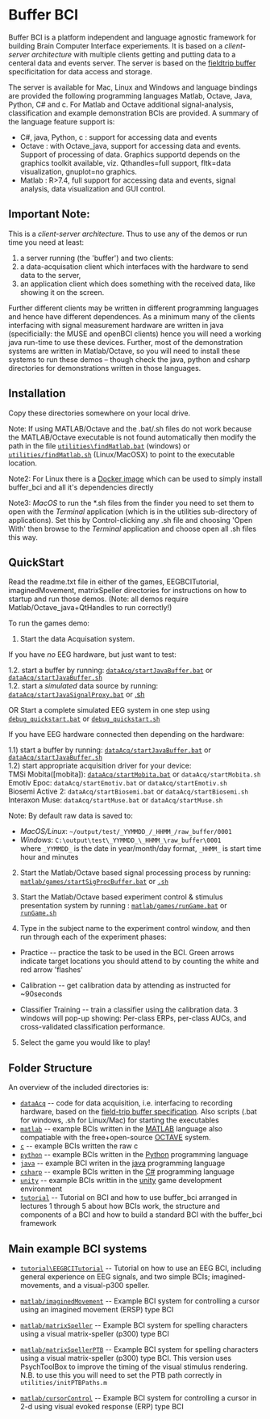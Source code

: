 # Buffer BCI

Buffer BCI is a platform independent and language agnostic framework
for building Brain Computer Interface experiements.  It is based on a
*client-server architecture* with multiple clients getting and putting
data to a centeral data and events server.  The server is based on the
[fieldtrip buffer](http://fieldtrip.fcdonders.nl/development/realtime)
specificitation for data access and storage. 

The server is available for Mac, Linux and Windows and language
bindings are provided the following programming languages Matlab,
Octave, Java, Python, C\# and c.  For Matlab and Octave additional
signal-analysis, classification and example demonstration BCIs are
provided.  A summary of the language feature support is:
* C#, java, Python, c : support for accessing data and events
* Octave : with Octave_java, support for accessing data and events. Support of processing of data.  Graphics supportd depends on the graphics toolkit available, viz. Qthandles=full support, fltk=data visualization, gnuplot=no graphics.
* Matlab : R>7.4, full support for accessing data and events, signal analysis, data visualization and GUI control.

## Important Note:

This is a *client-server architecture*.  Thus to use any of the demos or run time you need at least:
1) a server running (the 'buffer') and two clients: 
2) a data-acquisation client which interfaces with the hardware to send data to the server, 
3) an application client which does something with the received data, like showing it on the screen.

Further different clients may be written in different programming languages and hence have different dependences.  As a minimum many of the clients interfacing with signal measurement hardware are written in java (specificially: the MUSE and openBCI clients) hence you will need a working java run-time to use these devices.  Further, most of the demonstration systems are written in Matlab/Octave, so you will need to install these systems to run these demos – though check the java, python and csharp directories for demonstrations written in those languages.

## Installation

Copy these directories somewhere on your local drive.

Note: If using MATLAB/Octave and the .bat/.sh files do not work because the MATLAB/Octave executable is not found automatically then modify the path in the file [`utilities\findMatlab.bat`](utilities\findMatlab.bat) (windows) or [`utilities/findMatlab.sh`](utilities\findMatlab.sh) (Linux/MacOSX) to point to the executable location.

Note2: For Linux there is a [Docker image]( https://github.com/dokterbob/docker-bci) which can be used to simply install buffer_bci and all it's dependencies directly 

Note3: *MacOS* to run the *.sh files from the finder you need to set them to open with the *Terminal* application (which is in the utilities sub-directory of applications).  Set this by Control-clicking any .sh file and choosing 'Open With' then browse to the *Terminal* application and choose open all .sh files this way.

## QuickStart

Read the readme.txt file in either of the games, EEGBCITutorial, imaginedMovement, matrixSpeller directories for instructions on how to startup and run
those demos.  (Note: all demos require Matlab/Octave_java+QtHandles to
run correctly!)

To run the games demo:

1. Start the data Acquisation system.

 If you have *no* EEG hardware, but just want to test:

  1.2. start a buffer by running: [`dataAcq/startJavaBuffer.bat`](dataAcq/startJavaBuffer.bat) or [`dataAcq/startJavaBuffer.sh`](dataAcq/startJavaBuffer.sh)  
  1.2. start a *simulated* data source by running: [`dataAcq/startJavaSignalProxy.bat`](dataAcq\startJavaSignalProxy.bat) or [.sh](dataAcq/startJavaSignalProxy.sh)

OR
  Start a complete simulated EEG system in one step using [`debug_quickstart.bat`](debug_quickstart.bat) or [`debug_quickstart.sh`](debug_quickstart.sh)

 If you have EEG hardware connected then depending on the hardware:

  1.1) start a buffer by running: [`dataAcq/startJavaBuffer.bat`](dataAcq/startJavaBuffer.bat) or [`dataAcq/startJavaBuffer.sh`](dataAcq/startJavaBuffer.bat)  
  1.2) start appropriate acquisition driver for your device:  
  		 TMSi Mobita([mobita]):       [`dataAcq/startMobita.bat`](dataAcq\startMobita.bat)  or  `dataAcq/startMobita.sh`  
       Emotiv Epoc:        `dataAcq/startEmotiv.bat`  or  `dataAcq/startEmotiv.sh`  
       Biosemi Active 2:   `dataAcq/startBiosemi.bat` or  `dataAcq/startBiosemi.sh`  
		 Interaxon Muse:     `dataAcq/startMuse.bat`    or  `dataAcq/startMuse.sh`  

Note: By default raw data is saved to:  
*  *MacOS/Linux*: `~/output/test/_YYMMDD_/_HHMM_/raw_buffer/0001`  
*  *Windows*: `C:\output\test\_YYMMDD_\_HHMM_\raw_buffer\0001`  
   where `_YYMMDD_` is the date in year/month/day format, `_HHMM_` is start time hour and minutes

2. Start the Matlab/Octave based signal processing process by running: [`matlab/games/startSigProcBuffer.bat`](matlab\games\startSigProcBuffer.bat) or [`.sh`](matlab\games\startSigProcBuffer.sh)

3. Start the Matlab/Octave based experiment control & stimulus presentation system by running : [`matlab/games/runGame.bat`](matlab\games\runGame.bat) or [`runGame.sh`](matlab/games/runGame.sh)

4. Type in the subject name to the experiment control window, and then run through each of the experiment phases: 

  * Practice -- practice the task to be used in the BCI.  Green arrows indicate target locations you should attend to by counting the white and red arrow 'flashes'

  * Calibration -- get calibration data by attending as instructed for ~90seconds

  * Classifier Training -- train a classifier using the calibration data.  3 windows will pop-up showing: Per-class ERPs, per-class AUCs, and cross-validated classification performance.

5. Select the game you would like to play!

## Folder Structure

An overview of the included directories is:
*  [`dataAcq`](dataAcq) -- code for data acquisition, i.e. interfacing to recording hardware, based on the [field-trip buffer specification](http://fieldtrip.fcdonders.nl/development/realtime).
				 Also scripts (.bat for windows, .sh for Linux/Mac) for starting the executables
*  [`matlab`](matlab)  -- example BCIs written in the [MATLAB](http://www.mathworks.com) language also compatiable with the free+open-source [OCTAVE](http://www.gnu.org/software/octave) system.
*  [`c`](c) -- example BCIs written the raw c
*  [`python`](python) -- example BCIs written in the [Python](http://www.python.org) programming language
*  [`java`](java) -- example BCI writen in the [java](http://www.oracle.com/java) programming language
*  [`csharp`](csharp) -- example BCIs written in the [C#](https://msdn.microsoft.com/en-us/library/67ef8sbd.aspx) programming language
*  [`unity`](unity) -- example BCIs writtin in the [unity](http://unity3d.com) game development environment
*  [`tutorial`](tutorial) -- Tutorial on BCI and how to use buffer_bci arranged in lectures 1 through 5 about how BCIs work, the structure and components of a BCI and how to build a standard BCI with the buffer_bci framework

## Main example BCI systems

* [`tutorial\EEGBCITutorial`](tutorial\EEGBCITutorial) -- Tutorial on how to use an EEG BCI, including general experience on EEG signals, and two simple BCIs; imagined-movements, and a visual-p300 speller.
				 
*  [`matlab/imaginedMovement`](matlab/imaginedMovement) -- Example BCI system for controlling a cursor using an imagined movement (ERSP) type BCI

*  [`matlab/matrixSpeller`](matlab/matrixSpeller) -- Example BCI system for spelling characters using a visual matrix-speller (p300) type BCI

*  [`matlab/matrixSpellerPTB`](matlab/matrixSpellerPTB) -- Example BCI system for spelling characters using a visual matrix-speller (p300) type BCI.  This version uses PsychToolBox to improve the timing of the visual stimulus rendering.  
    N.B. to use this you will need to set the PTB path correctly in `utilities/initPTBPaths.m`

*  [`matlab/cursorControl`](matlab/cursorControl) -- Example BCI system for controlling a cursor in 2-d using visual evoked response (ERP) type BCI
